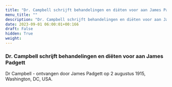```yaml
---
title: "Dr. Campbell schrijft behandelingen en diëten voor aan James Padgett"
menu_title: ""
description: "Dr. Campbell schrijft behandelingen en diëten voor aan James Padgett"
date: 2023-09-01 06:00:01+00:166
draft: False
hidden: True
weight:
---
```

### Dr. Campbell schrijft behandelingen en diëten voor aan James Padgett

Dr Campbell - ontvangen door James Padgett op 2 augustus 1915, Washington, DC, USA.
